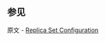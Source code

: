 ## 参见

原文 - [Replica Set Configuration]( https://docs.mongodb.com/manual/reference/replica-configuration/ )

